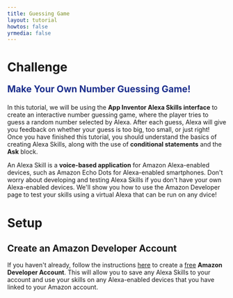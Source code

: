 ```yaml
---
title: Guessing Game
layout: tutorial
howtos: false
yrmedia: false
---
```


# Challenge
<p style="font-size: 150%;
font-weight:bold; color:#1c2f8d; padding-bottom: 0;">Make Your Own Number Guessing Game!</p>

In this tutorial, we will be using the <strong>App Inventor Alexa Skills interface</strong> to create an interactive number guessing game, where the player tries to guess a random number selected by Alexa. After each guess, Alexa will give you feedback on whether your guess is too big, too small, or just right! Once you have finished this tutorial, you should understand the basics of creating Alexa Skills, along with the use of <strong>conditional statements</strong> and the <strong> Ask</strong> block.

<hint markdown="block" title="What is an Alexa Skill?">

An Alexa Skill is a <strong>voice-based application</strong> for Amazon Alexa-enabled devices, such as Amazon Echo Dots for Alexa-enabled smartphones. Don't worry about developing and testing Alexa Skills if you don't have your own Alexa-enabled devices. We'll show you how to use the Amazon  Developer page to test your skills using a virtual Alexa that can be run on any dvice!

</hint>

# Setup
<div class="setup" id="connect_app"></div>

## Create an Amazon Developer Account
If you haven't already, follow the instructions [here](https://drive.google.com/file/d/1OINgdsvgb42Or9AoZ3bJDLO5tQ6I6yTB/view) to create a <u>free</u> <strong>Amazon Developer Account</strong>. 
This will allow you to save any Alexa Skills to your account and use your skills on any Alexa-enabled devices that you have linked to your Amazon account.
